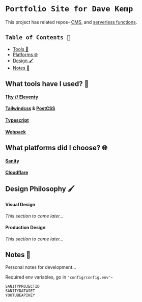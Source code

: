 # `Portfolio Site for Dave Kemp`
This project has related repos- [CMS](https://github.com/svey-xyz/davekemp-sanity-studio), and [serverless functions](https://github.com/).

## `Table of Contents 📑`
- [Tools 🧰](#what-tools-have-i-used-)
- [Platforms 🌐](#what-platforms-did-i-choose-)
- [Design 🖌️](#design-philosophy-️)
- [Notes 📔](#notes-)


## What tools have I used? 🧰

#### [11ty // Eleventy](https://www.11ty.dev/)

#### [Tailwindcss](https://tailwindcss.com/) & [PostCSS](https://postcss.org/)

#### [Typescript](https://www.typescriptlang.org/)

#### [Webpack](https://webpack.js.org/)


## What platforms did I choose? 🌐

#### [Sanity](https://www.sanity.io/)

#### [Cloudflare](https://www.cloudflare.com/)

## Design Philosophy 🖌️

#### Visual Design
*This section to come later...*

#### Production Design
*This section to come later...*

## Notes 📔
Personal notes for development...

Required env variables, go in ```'config/config.env'```-
```
SANITYPROJECTID
SANITYDATASET
YOUTUBEAPIKEY
```
